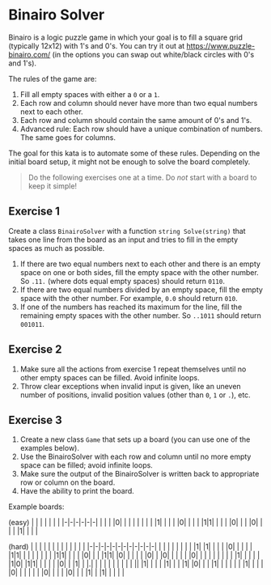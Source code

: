 # Binairo Solver

Binairo is a logic puzzle game in which your goal is to fill a square grid (typically 12x12) with 1's and 0's. You can try it out at https://www.puzzle-binairo.com/ (in the options you can swap out white/black circles with 0's and 1's).

The rules of the game are:

1. Fill all empty spaces with either a `0` or a `1`.
2. Each row and column should never have more than two equal numbers next to each other.
3. Each row and column should contain the same amount of 0's and 1's.
4. Advanced rule: Each row should have a unique combination of numbers. The same goes for columns.

The goal for this kata is to automate some of these rules. Depending on the initial board setup, it might not be enough to solve the board completely.

> Do the following exercises one at a time. Do *not* start with a board to keep it simple!

## Exercise 1

Create a class `BinairoSolver` with a function `string Solve(string)` that takes one line from the board as an input and tries to fill in the empty spaces as much as possible.

1. If there are two equal numbers next to each other and there is an empty space on one or both sides, fill the empty space with the other number. So `.11.` (where dots equal empty spaces) should return `0110`.
2. If there are two equal numbers divided by an empty space, fill the empty space with the other number. For example, `0.0` should return `010`.
3. If one of the numbers has reached its maximum for the line, fill the remaining empty spaces with the other number. So `..1011` should return `001011`.

## Exercise 2 

1. Make sure all the actions from exercise 1 repeat themselves until no other empty spaces can be filled. Avoid infinite loops.
2. Throw clear exceptions when invalid input is given, like an uneven number of positions, invalid position values (other than `0`, `1` or `.`), etc.

## Exercise 3

1. Create a new class `Game` that sets up a board (you can use one of the examples below).
2. Use the BinairoSolver with each row and column until no more empty space can be filled; avoid infinite loops.
3. Make sure the output of the BinairoSolver is written back to appropriate row or column on the board.
4. Have the ability to print the board.

Example boards:

(easy)
| | | | | | |
|-|-|-|-|-|-|
| | | |0| | |
| | | | | |1|
| | | |0| | |
| |1|1| | | |
|0| | | |0| |
| | |1| | | |

(hard)
| | | | | | | | | | | | |
|-|-|-|-|-|-|-|-|-|-|-|-|
| | | | | | | | |1| |1| |
| | |0| | | | | |1|1| | |
| | | | | |1|1| | | | |0|
| | |1|1| |0| | | | | |0|
| |0| | | | | |0| | | | |
| | | | |1| | | | | |1|0|
|1|1| | | | | |0| | |1| |
|.| | | | | | | | | | ||
|1| | | | |1| | | |1| |0|
| | |1| | | | | | |1| | |
| |0| | | | | | |0| | | |
|0| | | |1| | |1| | | | |
